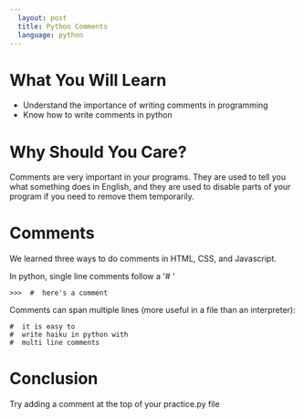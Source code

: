 ```yaml
---
  layout: post
  title: Python Comments
  language: python
---
```

# What You Will Learn
+	Understand the importance of writing comments in programming
+ Know how to write comments in python

# Why Should You Care?
Comments are very important in your programs. They are used to tell you what something does in English, and they are used to disable parts of your program if you need to remove them temporarily.

# Comments
We learned three ways to do comments in HTML, CSS, and Javascript.


In python, single line comments follow a '# '
```
>>>  #  here's a comment
```
Comments can span multiple lines (more useful in a file than an interpreter):
```
#  it is easy to
#  write haiku in python with
#  multi line comments
```
# Conclusion
Try adding a comment at the top of your practice.py file
